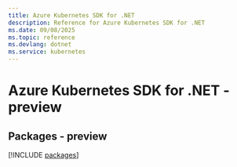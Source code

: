 ```yaml
---
title: Azure Kubernetes SDK for .NET
description: Reference for Azure Kubernetes SDK for .NET
ms.date: 09/08/2025
ms.topic: reference
ms.devlang: dotnet
ms.service: kubernetes
---
```

# Azure Kubernetes SDK for .NET - preview
## Packages - preview
[!INCLUDE [packages](kubernetes-index.md)]